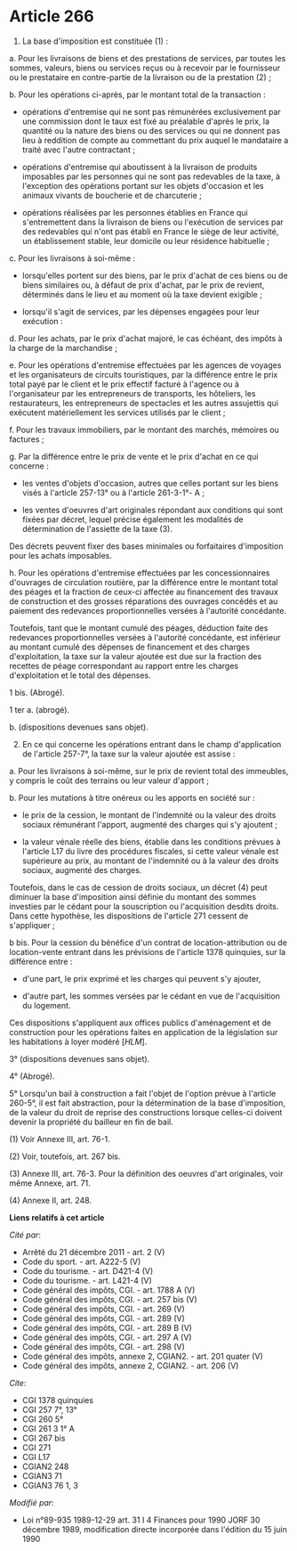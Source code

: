 # Article 266

1. La base d'imposition est constituée (1) :

a. Pour les livraisons de biens et des prestations de services, par toutes les sommes, valeurs, biens ou services reçus ou à
recevoir par le fournisseur ou le prestataire en contre-partie de la livraison ou de la prestation (2) ;

b. Pour les opérations ci-après, par le montant total de la transaction :

- opérations d'entremise qui ne sont pas rémunérées exclusivement par une commission dont le taux est fixé au préalable
d'après le prix, la quantité ou la nature des biens ou des services ou qui ne donnent pas lieu à reddition de compte au
commettant du prix auquel le mandataire a traité avec l'autre contractant ;

- opérations d'entremise qui aboutissent à la livraison de produits imposables par les personnes qui ne sont pas redevables
de la taxe, à l'exception des opérations portant sur les objets d'occasion et les animaux vivants de boucherie et de
charcuterie ;

- opérations réalisées par les personnes établies en France qui s'entremettent dans la livraison de biens ou l'exécution de
services par des redevables qui n'ont pas établi en France le siège de leur activité, un établissement stable, leur domicile
ou leur résidence habituelle ;

c. Pour les livraisons à soi-même :

- lorsqu'elles portent sur des biens, par le prix d'achat de ces biens ou de biens similaires ou, à défaut de prix d'achat,
par le prix de revient, déterminés dans le lieu et au moment où la taxe devient exigible ;

- lorsqu'il s'agit de services, par les dépenses engagées pour leur exécution :

d. Pour les achats, par le prix d'achat majoré, le cas échéant, des impôts à la charge de la marchandise ;

e. Pour les opérations d'entremise effectuées par les agences de voyages et les organisateurs de circuits touristiques, par
la différence entre le prix total payé par le client et le prix effectif facturé à l'agence ou à l'organisateur par les
entrepreneurs de transports, les hôteliers, les restaurateurs, les entrepreneurs de spectacles et les autres assujettis qui
exécutent matériellement les services utilisés par le client ;

f. Pour les travaux immobiliers, par le montant des marchés, mémoires ou factures ;

g. Par la différence entre le prix de vente et le prix d'achat en ce qui concerne :

- les ventes d'objets d'occasion, autres que celles portant sur les biens visés à l'article 257-13° ou à l'article 261-3-1°-
A ;

- les ventes d'oeuvres d'art originales répondant aux conditions qui sont fixées par décret, lequel précise également les
modalités de détermination de l'assiette de la taxe (3).

Des décrets peuvent fixer des bases minimales ou forfaitaires d'imposition pour les achats imposables.

h. Pour les opérations d'entremise effectuées par les concessionnaires d'ouvrages de circulation routière, par la différence
entre le montant total des péages et la fraction de ceux-ci affectée au financement des travaux de construction et des
grosses réparations des ouvrages concédés et au paiement des redevances proportionnelles versées à l'autorité concédante.

Toutefois, tant que le montant cumulé des péages, déduction faite des redevances proportionnelles versées à l'autorité
concédante, est inférieur au montant cumulé des dépenses de financement et des charges d'exploitation, la taxe sur la valeur
ajoutée est due sur la fraction des recettes de péage correspondant au rapport entre les charges d'exploitation et le total
des dépenses.

1 bis. (Abrogé).

1 ter a. (abrogé).

b. (dispositions devenues sans objet).

2. En ce qui concerne les opérations entrant dans le champ d'application de l'article 257-7°, la taxe sur la valeur ajoutée
est assise :

a. Pour les livraisons à soi-même, sur le prix de revient total des immeubles, y compris le coût des terrains ou leur valeur
d'apport ;

b. Pour les mutations à titre onéreux ou les apports en société sur :

- le prix de la cession, le montant de l'indemnité ou la valeur des droits sociaux rémunérant l'apport, augmenté des charges
qui s'y ajoutent ;

- la valeur vénale réelle des biens, établie dans les conditions prévues à l'article L17 du livre des procédures fiscales, si
cette valeur vénale est supérieure au prix, au montant de l'indemnité ou à la valeur des droits sociaux, augmenté des
charges.

Toutefois, dans le cas de cession de droits sociaux, un décret (4) peut diminuer la base d'imposition ainsi définie du
montant des sommes investies par le cédant pour la souscription ou l'acquisition desdits droits. Dans cette hypothèse, les
dispositions de l'article 271 cessent de s'appliquer ;

b bis. Pour la cession du bénéfice d'un contrat de location-attribution ou de location-vente entrant dans les prévisions de
l'article 1378 quinquies, sur la différence entre :

- d'une part, le prix exprimé et les charges qui peuvent s'y ajouter,

- d'autre part, les sommes versées par le cédant en vue de l'acquisition du logement.

Ces dispositions s'appliquent aux offices publics d'aménagement et de construction pour les opérations faites en application
de la législation sur les habitations à loyer modéré [*HLM*].

3° (dispositions devenues sans objet).

4° (Abrogé).

5° Lorsqu'un bail à construction a fait l'objet de l'option prévue à l'article 260-5°, il est fait abstraction, pour la
détermination de la base d'imposition, de la valeur du droit de reprise des constructions lorsque celles-ci doivent devenir
la propriété du bailleur en fin de bail.

(1) Voir Annexe III, art. 76-1.

(2) Voir, toutefois, art. 267 bis.

(3) Annexe III, art. 76-3. Pour la définition des oeuvres d'art originales, voir même Annexe, art. 71.

(4) Annexe II, art. 248.

**Liens relatifs à cet article**

_Cité par_:

  - Arrêté du 21 décembre 2011 - art. 2 (V)
  - Code du sport. - art. A222-5 (V)
  - Code du tourisme. - art. D421-4 (V)
  - Code du tourisme. - art. L421-4 (V)
  - Code général des impôts, CGI. - art. 1788 A (V)
  - Code général des impôts, CGI. - art. 257 bis (V)
  - Code général des impôts, CGI. - art. 269 (V)
  - Code général des impôts, CGI. - art. 289 (V)
  - Code général des impôts, CGI. - art. 289 B (V)
  - Code général des impôts, CGI. - art. 297 A (V)
  - Code général des impôts, CGI. - art. 298 (V)
  - Code général des impôts, annexe 2, CGIAN2. - art. 201 quater (V)
  - Code général des impôts, annexe 2, CGIAN2. - art. 206 (V)

_Cite_:

  - CGI 1378 quinquies
  - CGI 257 7°, 13°
  - CGI 260 5°
  - CGI 261 3 1° A
  - CGI 267 bis
  - CGI 271
  - CGI L17
  - CGIAN2 248
  - CGIAN3 71
  - CGIAN3 76 1, 3

_Modifié par_:

  - Loi n°89-935 1989-12-29 art. 31 I 4 Finances pour 1990 JORF 30 décembre 1989, modification directe incorporée dans l'édition du 15 juin 1990
